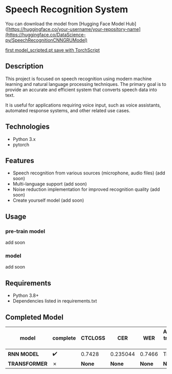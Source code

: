 # Speech Recognition System

You can download the model from [Hugging Face Model Hub]([https://huggingface.co/your-username/your-repository-name](https://huggingface.co/DataScience-py/SpeechRecognitionCNNGRUModel)

[first model_scripted.pt save with TorchScript](https://huggingface.co/DataScience-py/SpeechRecognitionCNNGRUModel/blob/main/model_scripted.pt)

## Description

This project is focused on speech recognition using modern machine learning and natural language processing techniques. The primary goal is to provide an accurate and efficient system that converts speech data into text.

It is useful for applications requiring voice input, such as voice assistants, automated response systems, and other related use cases.

## Technologies

- Python 3.x
- pytorch

## Features

- Speech recognition from various sources (microphone, audio files) (add soon)
- Multi-language support (add soon)
- Noise reduction implementation for improved recognition quality (add soon)
- Create yourself model (add soon)

## Usage

### pre-train model

add soon

### model

add soon

## Requirements

- Python 3.8+
- Dependencies listed in requirements.txt

## Completed Model

|**model**      |**complete**     |CTCLOSS  |**CER**   |**WER**   |**Additional training is needed**|**DATASET** |
|---------------|------------------|---------|----------|----------|---------------------------------|------------|
|**RNN MODEL**  |:heavy_check_mark:|0.7428   |0.235044  |0.7466    |True                             |COMMONVOICE |
|**TRANSFORMER**| &cross;          |**None** |**None**  |**None**  |**None**                         |**None**    |
